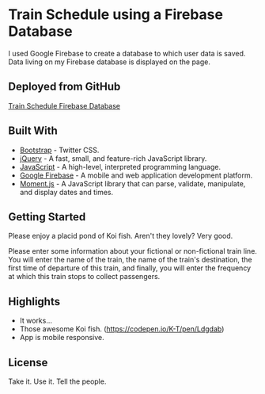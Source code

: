 # Train Schedule using a Firebase Database

I used Google Firebase to create a database to which user data is saved. Data living on my Firebase database is displayed on the page.

## Deployed from GitHub

[Train Schedule Firebase Database](https://alexharper84.github.io/Train-Schedule-Firebase-Database/)

## Built With

* [Bootstrap](https://getbootstrap.com/) - Twitter CSS.
* [jQuery](https://jquery.com/) - A fast, small, and feature-rich JavaScript library.
* [JavaScript](https://www.javascript.com/) - A high-level, interpreted programming language.
* [Google Firebase](https://firebase.google.com/) - A mobile and web application development platform.
* [Moment.js](https://momentjs.com/) - A JavaScript library that can parse, validate, manipulate, and display dates and times.

## Getting Started

Please enjoy a placid pond of Koi fish. Aren't they lovely? Very good.

Please enter some information about your fictional or non-fictional train line. You will enter the name of the train, the name of the train's destination, the first time of departure of this train, and finally, you will enter the frequency at which this train stops to collect passengers.

## Highlights

* It works...
* Those awesome Koi fish. (https://codepen.io/K-T/pen/Ldgdab)
* App is mobile responsive.

## License

Take it. Use it. Tell the people.
